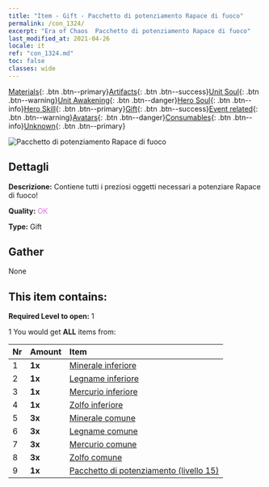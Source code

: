 ```yaml
---
title: "Item - Gift - Pacchetto di potenziamento Rapace di fuoco"
permalink: /con_1324/
excerpt: "Era of Chaos  Pacchetto di potenziamento Rapace di fuoco"
last_modified_at: 2021-04-26
locale: it
ref: "con_1324.md"
toc: false
classes: wide
---
```

 [Materials](/ItemsIT/){: .btn .btn--primary}[Artifacts](/ItemsIT/Artifacts/){: .btn .btn--success}[Unit Soul](/ItemsIT/UnitSoul/){: .btn .btn--warning}[Unit Awakening](/ItemsIT/UnitAwakening/){: .btn .btn--danger}[Hero Soul](/ItemsIT/HeroSoul/){: .btn .btn--info}[Hero Skill](/ItemsIT/HeroSkill/){: .btn .btn--primary}[Gift](/ItemsIT/Gift/){: .btn .btn--success}[Event related](/ItemsIT/Events/){: .btn .btn--warning}[Avatars](/ItemsIT/Avatars/){: .btn .btn--danger}[Consumables](/ItemsIT/Consumables/){: .btn .btn--info}[Unknown](/ItemsIT/Unknown/){: .btn .btn--primary}

 ![Pacchetto di potenziamento Rapace di fuoco](/images/t/i_906001.png)

## Dettagli
 **Descrizione:** Contiene tutti i preziosi oggetti necessari a potenziare Rapace di fuoco!

 **Quality:** <span style="color: #DA70D6">OK</span>

 **Type:** Gift

## Gather

  None

## This item contains:

 **Required Level to open:** 1

 1 You would get **ALL** items  from:

  | Nr | Amount |     Item    |
  |:---|:-------|:------------|
  | 1 |  **1x** | [Minerale inferiore](/ItemsIT/mat_1/) |  | 
  | 2 |  **1x** | [Legname inferiore](/ItemsIT/mat_1/) |  | 
  | 3 |  **1x** | [Mercurio inferiore](/ItemsIT/mat_2/) |  | 
  | 4 |  **1x** | [Zolfo inferiore](/ItemsIT/mat_3/) |  | 
  | 5 |  **3x** | [Minerale comune](/ItemsIT/mat_6/) |  | 
  | 6 |  **3x** | [Legname comune](/ItemsIT/mat_7/) |  | 
  | 7 |  **3x** | [Mercurio comune](/ItemsIT/mat_8/) |  | 
  | 8 |  **3x** | [Zolfo comune](/ItemsIT/mat_9/) |  | 
  | 9 |  **1x** | [Pacchetto di potenziamento (livello 15)](/ItemsIT/con_1325/) |  | 

